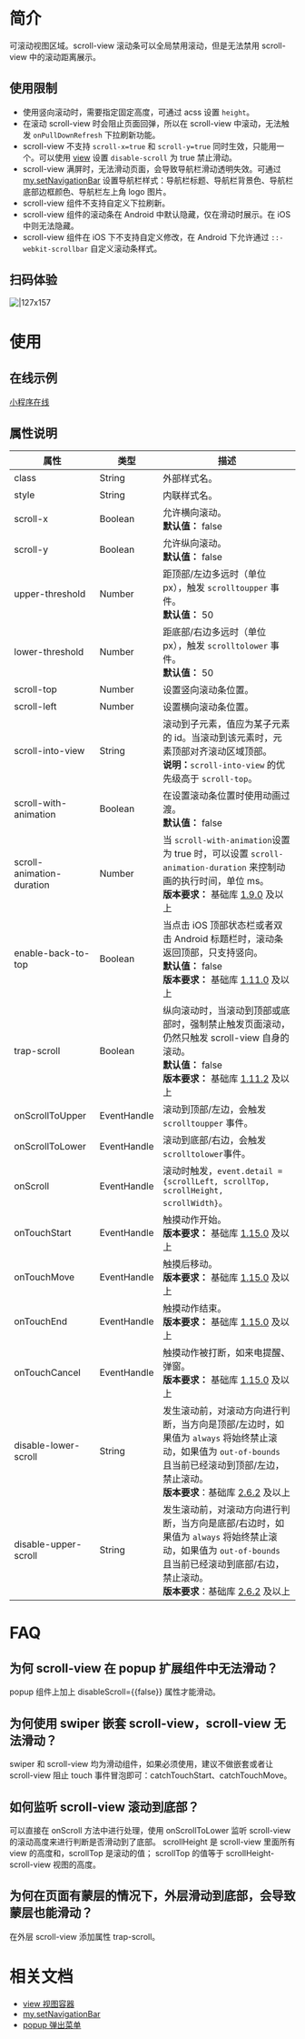 # 简介

可滚动视图区域。scroll-view 滚动条可以全局禁用滚动，但是无法禁用 scroll-view 中的滚动距离展示。

## 使用限制

- 使用竖向滚动时，需要指定固定高度，可通过 acss 设置 `height`。
- 在滚动 scroll-view 时会阻止页面回弹，所以在 scroll-view 中滚动，无法触发 `onPullDownRefresh` 下拉刷新功能。
- scroll-view 不支持 `scroll-x=true` 和 `scroll-y=true` 同时生效，只能用一个。可以使用 [view](/mini/component/view) 设置 `disable-scroll` 为 true 禁止滑动。
- scroll-view 满屏时，无法滑动页面，会导致导航栏滑动透明失效。可通过 [my.setNavigationBar](https://opendocs.alipay.com/mini/api/xwq8e6) 设置导航栏样式：导航栏标题、导航栏背景色、导航栏底部边框颜色、导航栏左上角 logo 图片。
- scroll-view 组件不支持自定义下拉刷新。
- scroll-view 组件的滚动条在 Android 中默认隐藏，仅在滑动时展示。在 iOS 中则无法隐藏。
- scroll-view 组件在 iOS 下不支持自定义修改，在 Android 下允许通过 `::-webkit-scrollbar` 自定义滚动条样式。

## 扫码体验

![|127x157](https://gw.alipayobjects.com/zos/skylark/63eda77f-c032-4ede-937a-5f644305b10e/2018/jpeg/53e0ded7-1d92-45c7-8b5e-f0197c949767.jpeg#align=left&display=inline&height=1906&margin=%5Bobject%20Object%5D&originHeight=1906&originWidth=1540&status=done&style=none&width=127)

# 使用

## 在线示例

[小程序在线](https://opendocs.alipay.com/openbox/mini/opendocs/basic-component?view=preview&defaultPage=pages/scroll-view/index&defaultOpenedFiles=pages/scroll-view/index&theme=light)

## 属性说明

| **属性** | **类型** | **描述** |
| --- | --- | --- |
| class | String | 外部样式名。 |
| style | String | 内联样式名。 |
| scroll-x | Boolean | 允许横向滚动。<br />**默认值：** false |
| scroll-y | Boolean | 允许纵向滚动。<br />**默认值：** false |
| upper-threshold | Number | 距顶部/左边多远时（单位 px），触发 `scrolltoupper` 事件。<br />**默认值：** 50 |
| lower-threshold | Number | 距底部/右边多远时（单位 px），触发 `scrolltolower` 事件。<br />**默认值：** 50 |
| scroll-top | Number | 设置竖向滚动条位置。 |
| scroll-left | Number | 设置横向滚动条位置。 |
| scroll-into-view | String | 滚动到子元素，值应为某子元素的 id。当滚动到该元素时，元素顶部对齐滚动区域顶部。<br />**说明：**`scroll-into-view` 的优先级高于 `scroll-top`。 |
| scroll-with-animation | Boolean | 在设置滚动条位置时使用动画过渡。<br />**默认值：** false |
| scroll-animation-duration | Number | 当 `scroll-with-animation`设置为 true 时，可以设置 `scroll-animation-duration` 来控制动画的执行时间，单位 ms。<br />**版本要求：** 基础库 [1.9.0](/mini/framework/compatibility) 及以上 |
| enable-back-to-top | Boolean | 当点击 iOS 顶部状态栏或者双击 Android 标题栏时，滚动条返回顶部，只支持竖向。<br />**默认值：** false<br />**版本要求：** 基础库 [1.11.0](/mini/framework/compatibility) 及以上 |
| trap-scroll | Boolean | 纵向滚动时，当滚动到顶部或底部时，强制禁止触发页面滚动，仍然只触发 scroll-view 自身的滚动。<br />**默认值：** false<br />**版本要求：** 基础库 [1.11.2](/mini/framework/compatibility) 及以上 |
| onScrollToUpper | EventHandle | 滚动到顶部/左边，会触发 `scrolltoupper` 事件。 |
| onScrollToLower | EventHandle | 滚动到底部/右边，会触发 `scrolltolower`事件。 |
| onScroll | EventHandle | 滚动时触发，`event.detail = {scrollLeft, scrollTop, scrollHeight, scrollWidth}`。 |
| onTouchStart | EventHandle | 触摸动作开始。<br />**版本要求：** 基础库 [1.15.0](/mini/framework/compatibility) 及以上 |
| onTouchMove | EventHandle | 触摸后移动。<br />**版本要求：** 基础库 [1.15.0](/mini/framework/compatibility) 及以上 |
| onTouchEnd | EventHandle | 触摸动作结束。<br />**版本要求：** 基础库 [1.15.0](/mini/framework/compatibility) 及以上 |
| onTouchCancel | EventHandle | 触摸动作被打断，如来电提醒、弹窗。<br />**版本要求：** 基础库 [1.15.0](/mini/framework/compatibility) 及以上 |
| disable-lower-scroll | String | 发生滚动前，对滚动方向进行判断，当方向是顶部/左边时，如果值为 `always` 将始终禁止滚动，如果值为 `out-of-bounds` 且当前已经滚动到顶部/左边，禁止滚动。<br />**版本要求**：基础库 [2.6.2](https://opendocs.alipay.com/mini/framework/lib-upgrade-v2) 及以上 |
| disable-upper-scroll | String | 发生滚动前，对滚动方向进行判断，当方向是底部/右边时，如果值为 `always` 将始终禁止滚动，如果值为 `out-of-bounds` 且当前已经滚动到底部/右边，禁止滚动。<br />**版本要求**：基础库 [2.6.2](https://opendocs.alipay.com/mini/framework/lib-upgrade-v2) 及以上 |

# FAQ

## 为何 scroll-view 在 popup 扩展组件中无法滑动？

popup 组件上加上 disableScroll={{false}} 属性才能滑动。

## 为何使用 swiper 嵌套 scroll-view，scroll-view 无法滑动？

swiper 和 scroll-view 均为滑动组件，如果必须使用，建议不做嵌套或者让 scroll-view 阻止 touch 事件冒泡即可：catchTouchStart、catchTouchMove。

## 如何监听 scroll-view 滚动到底部？

可以直接在 onScroll 方法中进行处理，使用 onScrollToLower 监听 scroll-view 的滚动高度来进行判断是否滑动到了底部。 scrollHeight 是 scroll-view 里面所有 view 的高度和，scrollTop 是滚动的值； scrollTop 的值等于 scrollHeight-scroll-view 视图的高度。

## 为何在页面有蒙层的情况下，外层滑动到底部，会导致蒙层也能滑动？

在外层 scroll-view 添加属性 trap-scroll。

# 相关文档

- [view 视图容器](https://opendocs.alipay.com/mini/component/view)
- [my.setNavigationBar](https://opendocs.alipay.com/mini/api/xwq8e6)
- [popup 弹出菜单](https://opendocs.alipay.com/mini/component-ext/popup)
